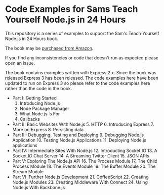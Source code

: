 # Code Examples for Sams Teach Yourself Node.js in 24 Hours

This repository is a series of examples to support the Sam's Teach Yourself Node.js in 24 Hours book. 

The book may be [purchased from Amazon][1].

If you find any inconsistencies or code that doesn't run as expected please open an issue.

The book contains examples written with Express 2.x. Since the book was released Express 3 has been released. The code examples here have been updated to run on Express 3 so please refer to the code examples here rather than the code in the book. 

* Part I: Getting Started
  1. Introducing Node.js
  2. Node Package Manager
  3. What Node.js Is For
  4. Callbacks
* Part II: Basic Websites With Node.js
  5. HTTP
  6. Introducing Express
  7. More on Express
  8. Persisting data
* Part III: Debugging, Testing and Deploying
  9. Debugging Node.js Application
  10. Testing Node.js Applications
  11. Deploying Node.js applications
* Part IV: Intermediate Sites With Node.js
  12. Introducting Socket.IO
  13. A Socket.IO Chat Server
  14. A Streaming Twitter Client
  15. JSON APIs
* Part V: Exploring The Node.js API
  16. The Process Module
  17. The Child Process Module
  18. The Events Module
  19. The Buffer Module
  20. The Stream Module
* Part VI: Further Node.js Development
  21. CoffeeScript
  22. Creating Node.js Modules
  23. Creating Middleware With Connect
  24. Using Node.js With Backbone.js

[1]: http://www.amazon.com/gp/product/0672335956/ref=as_li_qf_sp_asin_tl?ie=UTF8&camp=1789&creative=9325&creativeASIN=0672335956&linkCode=as2&tag=samsteayounod-20
"# shapeshed-nodejsbook.io.examples" 

